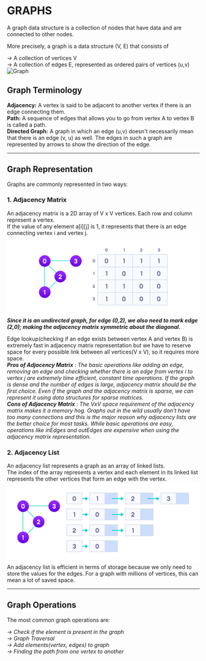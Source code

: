 # GRAPHS

A graph data structure is a collection of nodes that have data and are connected to other nodes.

More precisely, a graph is a data structure (V, E) that consists of

-> A collection of vertices V <br>
-> A collection of edges E, represented as ordered pairs of vertices (u,v) <br>
![Graph](../images/graph.jpg)

## Graph Terminology 
**Adjacency:** A vertex is said to be adjacent to another vertex if there is an edge connecting them. <br>
**Path:** A sequence of edges that allows you to go from vertex A to vertex B is called a path.<br>
**Directed Graph:** A graph in which an edge (u,v) doesn't necessarily mean that there is an edge (v, u) as well. The edges in such a graph are represented by arrows to show the direction of the edge. <br>

<hr>

## Graph Representation
Graphs are commonly represented in two ways:

### 1. Adjacency Matrix
An adjacency matrix is a 2D array of V x V vertices. Each row and column represent a vertex. <br>
If the value of any element a[i][j] is 1, it represents that there is an edge connecting vertex i and vertex j. <br>
![Graph Adjacenecy Matrix](../images/graph2.png) <br>
**_Since it is an undirected graph, for edge (0,2), we also need to mark edge (2,0); making the adjacency matrix symmetric about the diagonal._** <br>

Edge lookup(checking if an edge exists between vertex A and vertex B) is extremely fast in adjacency matrix representation but we have to reserve space for every possible link between all vertices(V x V), so it requires more space.<br>
**_Pros of Adjacency Matrix_** : _The basic operations like adding an edge, removing an edge and checking whether there is an edge from vertex i to vertex j are extremely time efficient, constant time operations.
If the graph is dense and the number of edges is large, adjacency matrix should be the first choice. Even if the graph and the adjacency matrix is sparse, we can represent it using data structures for sparse matrices._ <br>
**_Cons of Adjacency Matrix_** : _The VxV space requirement of the adjacency matrix makes it a memory hog. Graphs out in the wild usually don't have too many connections and this is the major reason why adjacency lists are the better choice for most tasks.
While basic operations are easy, operations like inEdges and outEdges are expensive when using the adjacency matrix representation._<br>

### 2. Adjacency List
An adjacency list represents a graph as an array of linked lists.<br>
The index of the array represents a vertex and each element in its linked list represents the other vertices that form an edge with the vertex.<br>
![Graph Adjacency List](../images/graph3.png)<br>
An adjacency list is efficient in terms of storage because we only need to store the values for the edges. For a graph with millions of vertices, this can mean a lot of saved space. <br>

<hr>

## Graph Operations
The most common graph operations are:

_-> Check if the element is present in the graph <br>
-> Graph Traversal <br>
-> Add elements(vertex, edges) to graph <br>
-> Finding the path from one vertex to another_ <br>
